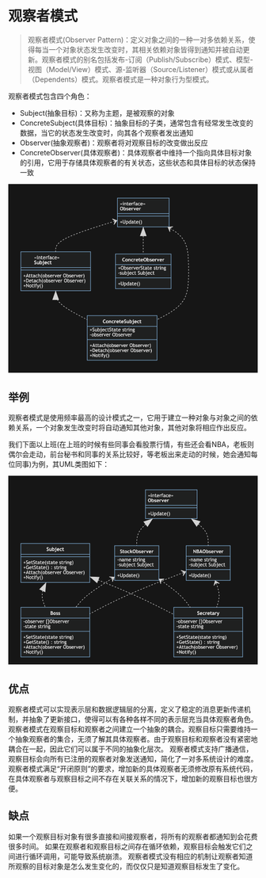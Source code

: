# 观察者模式

> 观察者模式(Observer Pattern)：定义对象之间的一种一对多依赖关系，使得每当一个对象状态发生改变时，其相关依赖对象皆得到通知并被自动更新。观察者模式的别名包括发布-订阅（Publish/Subscribe）模式、模型-视图（Model/View）模式、源-监听器（Source/Listener）模式或从属者（Dependents）模式。观察者模式是一种对象行为型模式。

观察者模式包含四个角色：

- Subject(抽象目标)：又称为主题，是被观察的对象
- ConcreteSubject(具体目标)：抽象目标的子类，通常包含有经常发生改变的数据，当它的状态发生改变时，向其各个观察者发出通知
- Observer(抽象观察者)：观察者将对观察目标的改变做出反应
- ConcreteObserver(具体观察者)：具体观察者中维持一个指向具体目标对象的引用，它用于存储具体观察者的有关状态，这些状态和具体目标的状态保持一致

![观察者模式](../../img/behavioral/observer.png)

## 举例

观察者模式是使用频率最高的设计模式之一，它用于建立一种对象与对象之间的依赖关系，一个对象发生改变时将自动通知其他对象，其他对象将相应作出反应。

我们下面以上班(在上班的时候有些同事会看股票行情，有些还会看NBA，老板则偶尔会走动，前台秘书和同事的关系比较好，等老板出来走动的时候，她会通知每位同事)为例，其UML类图如下：

![观察者模式](../../img/behavioral/observer1.png)

## 优点

观察者模式可以实现表示层和数据逻辑层的分离，定义了稳定的消息更新传递机制，并抽象了更新接口，使得可以有各种各样不同的表示层充当具体观察者角色。
观察者模式在观察目标和观察者之间建立一个抽象的耦合。观察目标只需要维持一个抽象观察者的集合，无须了解其具体观察者。由于观察目标和观察者没有紧密地耦合在一起，因此它们可以属于不同的抽象化层次。
观察者模式支持广播通信，观察目标会向所有已注册的观察者对象发送通知，简化了一对多系统设计的难度。
观察者模式满足“开闭原则”的要求，增加新的具体观察者无须修改原有系统代码，在具体观察者与观察目标之间不存在关联关系的情况下，增加新的观察目标也很方便。

## 缺点

如果一个观察目标对象有很多直接和间接观察者，将所有的观察者都通知到会花费很多时间。
如果在观察者和观察目标之间存在循环依赖，观察目标会触发它们之间进行循环调用，可能导致系统崩溃。
观察者模式没有相应的机制让观察者知道所观察的目标对象是怎么发生变化的，而仅仅只是知道观察目标发生了变化。
